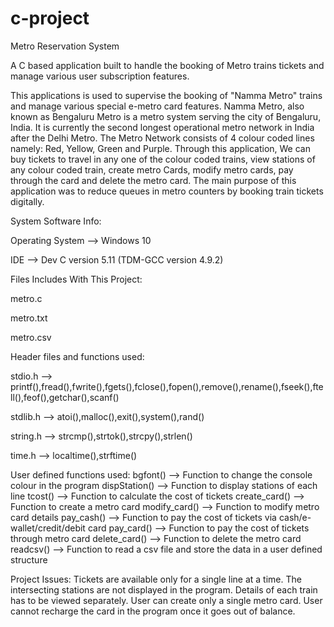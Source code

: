 # c-project
Metro Reservation System

A C based application built to handle the booking of Metro trains tickets and manage various user subscription features.


This applications is used to supervise the booking of "Namma Metro" trains and manage various special e-metro card features.
Namma Metro, also known as Bengaluru Metro is a metro system serving the city of Bengaluru, India. It is currently the second 
longest operational metro network in India after the Delhi Metro. 
The Metro Network consists of 4 colour coded lines namely: Red, Yellow, Green and Purple.
Through this application, We can buy tickets to travel in any one of the colour coded trains, view stations of any colour coded
train, create metro Cards, modify metro cards, pay through the card and delete the metro card.
The main purpose of this application was to reduce queues in metro counters by booking train tickets digitally. 


System Software Info:


Operating System --> Windows 10 


IDE --> Dev C version 5.11 (TDM-GCC version 4.9.2)


Files Includes With This Project:


metro.c


metro.txt


metro.csv


Header files and functions used:


stdio.h --> printf(),fread(),fwrite(),fgets(),fclose(),fopen(),remove(),rename(),fseek(),ftell(),feof(),getchar(),scanf()


stdlib.h --> atoi(),malloc(),exit(),system(),rand()


string.h --> strcmp(),strtok(),strcpy(),strlen()


time.h --> localtime(),strftime()


User defined functions used:
bgfont() --> Function to change the console colour in the program
dispStation() --> Function to display stations of each line
tcost() --> Function to calculate the cost of tickets
create_card() --> Function to create a metro card
modify_card() --> Function to modify metro card details
pay_cash() --> Function to pay the cost of tickets via cash/e-wallet/credit/debit card
pay_card() --> Function to pay the cost of tickets through metro card 
delete_card() --> Function to delete the metro card
readcsv() --> Function to read a csv file and store the data in a user defined structure


Project Issues:
Tickets are available only for a single line at a time.
The intersecting stations are not displayed in the program.
Details of each train has to be viewed separately.
User can create only a single metro card. 
User cannot recharge the card in the program once it goes out of balance.   
